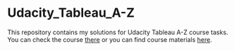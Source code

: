 # Udacity_Tableau_A-Z

This repository contains my solutions for Udacity Tableau A-Z course tasks.
You can check the course [there](https://www.udemy.com/tableau10/) or you can find course materials [here](https://www.superdatascience.com/pages/tableau).
